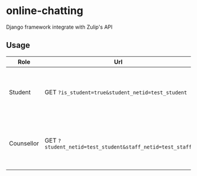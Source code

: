 # online-chatting
Django framework integrate with Zulip's API




## Usage

| Role | Url | Documentation |
| --- | --- | --- |
| Student | GET `?is_student=true&student_netid=test_student` | Student chatting flow. `student_netid` is required. `is_student` defaults to false. |
| Counsellor | GET `?student_netid=test_student&staff_netid=test_staff` | Counsellor chatting flow.  Both `student_netid` and `staff_netid` are required.|








